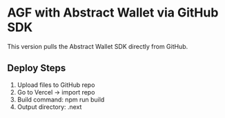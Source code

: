 # AGF with Abstract Wallet via GitHub SDK

This version pulls the Abstract Wallet SDK directly from GitHub.

## Deploy Steps
1. Upload files to GitHub repo
2. Go to Vercel → import repo
3. Build command: npm run build
4. Output directory: .next
